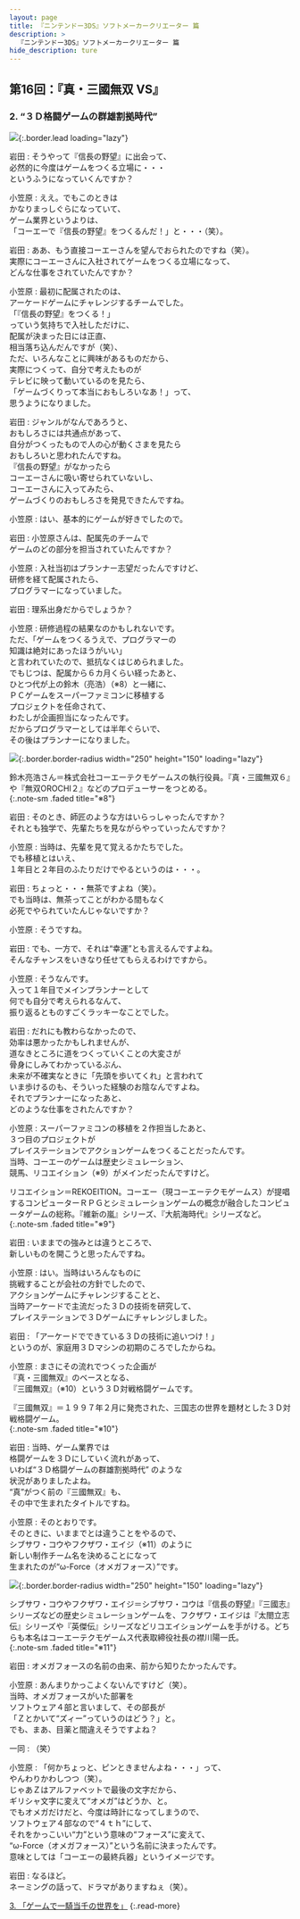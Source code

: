 ```yaml
---
layout: page
title: 『ニンテンドー3DS』ソフトメーカークリエーター 篇
description: >
  『ニンテンドー3DS』ソフトメーカークリエーター 篇
hide_description: ture
---
```


## 第16回：『真・三國無双 VS』

### 2. “３Ｄ格闘ゲームの群雄割拠時代”

![](/interviews/jp/3ds/creators/vol1/img/mainvisual2.jpg){:.border.lead loading="lazy"}

岩田
: そうやって『信長の野望』に出会って、<br>必然的に今度はゲームをつくる立場に・・・<br>というふうになっていくんですか？

小笠原
: ええ。でもこのときは<br>かなりまっしぐらになっていて、<br>ゲーム業界というよりは、<br>「コーエーで『信長の野望』をつくるんだ！」と・・・（笑）。

岩田
: ああ、もう直接コーエーさんを望んでおられたのですね（笑）。<br>実際にコーエーさんに入社されてゲームをつくる立場になって、<br>どんな仕事をされていたんですか？

小笠原
: 最初に配属されたのは、<br>アーケードゲームにチャレンジするチームでした。<br>「『信長の野望』をつくる！」<br>っていう気持ちで入社しただけに、<br>配属が決まった日には正直、<br>相当落ち込んだんですが（笑）、<br>ただ、いろんなことに興味があるものだから、<br>実際につくって、自分で考えたものが<br>テレビに映って動いているのを見たら、<br>「ゲームづくりって本当におもしろいなあ！」って、<br>思うようになりました。

岩田
: ジャンルがなんであろうと、<br>おもしろさには共通点があって、<br>自分がつくったもので人の心が動くさまを見たら<br>おもしろいと思われたんですね。<br>『信長の野望』がなかったら<br>コーエーさんに吸い寄せられていないし、<br>コーエーさんに入ってみたら、<br>ゲームづくりのおもしろさを発見できたんですね。

小笠原
: はい、基本的にゲームが好きでしたので。

岩田
: 小笠原さんは、配属先のチームで<br>ゲームのどの部分を担当されていたんですか？

小笠原
: 入社当初はプランナー志望だったんですけど、<br>研修を経て配属されたら、<br>プログラマーになっていました。

岩田
: 理系出身だからでしょうか？

小笠原
: 研修過程の結果なのかもしれないです。<br>ただ、「ゲームをつくるうえで、プログラマーの<br>知識は絶対にあったほうがいい」<br>と言われていたので、抵抗なくはじめられました。<br>でもじつは、配属から６カ月くらい経ったあと、<br>ひとつ代が上の鈴木（亮浩）（※8）と一緒に、<br>ＰＣゲームをスーパーファミコンに移植する<br>プロジェクトを任命されて、<br>わたしが企画担当になったんです。<br>だからプログラマーとしては半年ぐらいで、<br>その後はプランナーになりました。

![](/interviews/jp/3ds/creators/vol1/img/photo4.jpg){:.border.border-radius width="250" height="150" loading="lazy"}

鈴木亮浩さん＝株式会社コーエーテクモゲームスの執行役員。『真・三國無双６』や『無双OROCHI２』などのプロデューサーをつとめる。              
{:.note-sm .faded title="※8"}

岩田
: そのとき、師匠のような方はいらっしゃったんですか？<br>それとも独学で、先輩たちを見ながらやっていったんですか？

小笠原
: 当時は、先輩を見て覚えるかたちでした。<br>でも移植とはいえ、<br>１年目と２年目のふたりだけでやるというのは・・・。

岩田
: ちょっと・・・無茶ですよね（笑）。<br>でも当時は、無茶ってことがわかる間もなく<br>必死でやられていたんじゃないですか？

小笠原
: そうですね。

岩田
: でも、一方で、それは“幸運”とも言えるんですよね。<br>そんなチャンスをいきなり任せてもらえるわけですから。

小笠原
: そうなんです。<br>入って１年目でメインプランナーとして<br>何でも自分で考えられるなんて、<br>振り返るとものすごくラッキーなことでした。

岩田
: だれにも教わらなかったので、<br>効率は悪かったかもしれませんが、<br>道なきところに道をつくっていくことの大変さが<br>骨身にしみてわかっているぶん、<br>未来が不確実なときに「先頭を歩いてくれ」と言われて<br>いま歩けるのも、そういった経験のお陰なんですよね。<br>それでプランナーになったあと、<br>どのような仕事をされたんですか？

小笠原
: スーパーファミコンの移植を２作担当したあと、<br>３つ目のプロジェクトが<br>プレイステーションでアクションゲームをつくることだったんです。<br>当時、コーエーのゲームは歴史シミュレーション、<br>競馬、リコエイション（※9）がメインだったんですけど。

リコエイション＝REKOEITION。コーエー（現コーエーテクモゲームス）が提唱するコンピューターＲＰＧとシミュレーションゲームの概念が融合したコンピュータゲームの総称。『維新の嵐』シリーズ、『大航海時代』シリーズなど。              
{:.note-sm .faded title="※9"}

岩田
: いままでの強みとは違うところで、<br>新しいものを開こうと思ったんですね。

小笠原
: はい。当時はいろんなものに<br>挑戦することが会社の方針でしたので、<br>アクションゲームにチャレンジすることと、<br>当時アーケードで主流だった３Ｄの技術を研究して、<br>プレイステーションで３Ｄゲームにチャレンジしました。

岩田
: 「アーケードでできている３Ｄの技術に追いつけ！」<br>というのが、家庭用３Ｄマシンの初期のころでしたからね。

小笠原
: まさにその流れでつくった企画が<br>『真・三國無双』のベースとなる、<br>『三國無双』（※10）という３Ｄ対戦格闘ゲームです。

『三國無双』＝１９９７年２月に発売された、三国志の世界を題材とした３Ｄ対戦格闘ゲーム。              
{:.note-sm .faded title="※10"}

岩田
: 当時、ゲーム業界では<br>格闘ゲームを３Ｄにしていく流れがあって、<br>いわば“３Ｄ格闘ゲームの群雄割拠時代” のような<br>状況がありましたよね。<br>“真”がつく前の『三國無双』も、<br>その中で生まれたタイトルですね。

小笠原
: そのとおりです。<br>そのときに、いままでとは違うことをやるので、<br>シブサワ・コウやフクザワ・エイジ（※11）のように<br>新しい制作チーム名を決めることになって<br>生まれたのが“ω-Force（オメガフォース）”です。

![](/interviews/jp/3ds/creators/vol1/img/photo5.jpg){:.border.border-radius width="250" height="150" loading="lazy"}

シブサワ・コウやフクザワ・エイジ＝シブサワ・コウは『信長の野望』『三國志』シリーズなどの歴史シミュレーションゲームを、フクザワ・エイジは『太閤立志伝』シリーズや『英傑伝』シリーズなどリコエイションゲームを手がける。どちらも本名はコーエーテクモゲームス代表取締役社長の襟川陽一氏。              
{:.note-sm .faded title="※11"}

岩田
: オメガフォースの名前の由来、前から知りたかったんです。

小笠原
: あんまりかっこよくないんですけど（笑）。<br>当時、オメガフォースがいた部署を<br>ソフトウェア４部と言いまして、その部長が<br>「Ｚとかいて“ズィー”っていうのはどう？」と。<br>でも、まあ、目薬と間違えそうですよね？

一同
: （笑）

小笠原
: 「何かちょっと、ピンときませんよね・・・」って、<br>やんわりかわしつつ（笑）。<br>じゃあＺはアルファベットで最後の文字だから、<br>ギリシャ文字に変えて“オメガ”はどうか、と。<br>でもオメガだけだと、今度は時計になってしまうので、<br>ソフトウェア４部なので“４ｔｈ”にして、<br>それをかっこいい“力”という意味の“フォース”に変えて、<br>“ω-Force（オメガフォース）”という名前に決まったんです。<br>意味としては「コーエーの最終兵器」というイメージです。

岩田
: なるほど。<br>ネーミングの話って、ドラマがありますねぇ（笑）。

[3. 「ゲームで一騎当千の世界を」](3.md)
{:.read-more}

